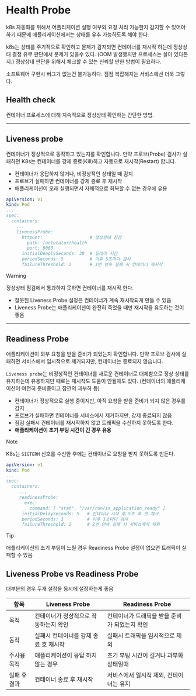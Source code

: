 # Health Probe
k8s 자동화를 위해서 어플리케이션 실행 여부와 요청 처리 가능한지 감지할 수 있어야 하기 때문에 애플리케이션에서는 상태를 유추 가능하도록 해야 한다.

k8s는 상태를 주기적으로 확인하고 문제가 감지되면 컨테이너를 재시작 하는데 정상상태 결정 유무 판단에서 문제가 있을수 있다. (OOM 발생했지만 프로세스는 살아 있다든지.)
정상상태 판단을 위해서 체크할 수 있는 신뢰할 만한 방법이 필요하다.

소프트웨어 구현시 버그가 없는건 불가능하다. 점점 복잡해지는 서비스에선 더욱 그렇다. 


## Health check
컨테이너 프로세스에 대해 지속적으로 정상상태 확인하는 간단한 방법.


---
## Liveness probe
컨테이너가 정상적으로 동작하고 있는지를 확인합니다. 만약 프로브(Probe) 검사가 실패하면 K8s는 컨테이너를 강제 종료(Kill)하고 자동으로 재시작(Restart) 합니다.

- 컨테이너가 응답하지 않거나, 비정상적인 상태일 때 감지
- 프로브가 실패하면 컨테이너를 강제 종료 후 재시작
- 애플리케이션이 오래 실행되면서 자체적으로 회복할 수 없는 경우에 유용

```yaml
apiVersion: v1
kind: Pod
...
spec:
  containers:
    ...
    livenessProbe:
      httpGet:                  # 정상상태 점검
        path: /actutator/health
        port: 8080
      initialDeaplySeconds: 30  # 딜레이 시간
      periodSeconds: 5          # 이후 5초마다 검사
      failureThreshold: 3       # 3번 연속 실패 시 컨테이너 재시작
```
> [!WARNING]
> 정상상태 점검에서 통과하지 못하면 컨테이너를 재시작 한다.  
> - 잘못된 Liveness Probe 설정은 컨테이너가 계속 재시작되게 만들 수 있음
> - Liveness Probe는 애플리케이션이 완전히 죽었을 때만 재시작을 유도하는 것이 좋음


---
## Readiness Probe
애플리케이션이 외부 요청을 받을 준비가 되었는지 확인합니다. 만약 프로브 검사에 실패하면 서비스에서 임시적으로 제거되지만, 컨테이너는 종료되지 않습니다.

`Liveness probe`는 비정상적인 컨테이너를 새로운 컨테이너로 대체함으로 정상 상태를 유지하는데 유용하지만 때로는 재시작도 도움이 안될때도 있다.
(컨테이너의 애플리케이션이 여전히 준비중이고 잠깐의 과부하 등)

- 컨테이너가 정상적으로 실행 중이지만, 아직 요청을 받을 준비가 되지 않은 경우를 감지
- 프로브가 실패하면 컨테이너를 서비스에서 제거하지만, 강제 종료되지 않음
- 점검 실패시 컨테이너를 재시작하지 않고 트래픽을 수신하지 못하도록 한다.
- **애플리케이션이 초기 부팅 시간이 긴 경우 유용**

> [!NOTE]
> K8s는 `SIGTERM` 신호를 수신한 후에는 컨테이너로 요청을 받지 못하도록 만든다.

```yaml
apiVersion: v1
kind: Pod
...
spec:
  containers:
     ...
     readinessProbe:
       exec:
         command: [ "stat", "/var/run/is_application_ready" ] 
      initialDelaySeconds: 5   # 컨테이너 시작 후 5초 후 첫 체크
      periodSeconds: 3         # 이후 3초마다 검사
      failureThreshold: 2      # 2번 연속 실패 시 서비스에서 제외
```

> [!TIP]
> 애플리케이션의 초기 부팅이 느릴 경우 Readiness Probe 설정이 없으면 트래픽이 실패할 수 있음


## Liveness Probe vs Readiness Probe
대부분의 경우 두개 설정을 동시에 설정하는게 좋음

| 항목 | Liveness Probe | Readiness Probe |
|------|-------|--------|
| 목적 | 컨테이너가 정상적으로 작동하는지 확인 | 컨테이너가 트래픽을 받을 준비가 되었는지 확인 |
| 동작 | 실패시 컨테이너를 강제 종료 호 재시작 | 실패시 트래픽을 임시적으로 제외 |
| 주사용 목적 | 애플리케이션이 응답 하지 않는 경우 | 초기 부팅 시간이 길거나 과부화 상태일때 |
| 실패 후 결과 | 컨테이너 종료 후 재시작 | 서비스에서 일시적 제외, 컨테이너는 유지 |


